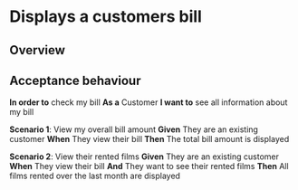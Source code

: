 # Displays a customers bill

## Overview

## Acceptance behaviour

**In order to** check my bill
**As a** Customer
**I want to** see all information about my bill

**Scenario 1**: View my overall bill amount
**Given** They are an existing customer
**When** They view their bill
**Then** The total bill amount is displayed

**Scenario 2**: View their rented films
**Given** They are an existing customer
**When** They view their bill
**And** They want to see their rented films
**Then** All films rented over the last month are displayed
